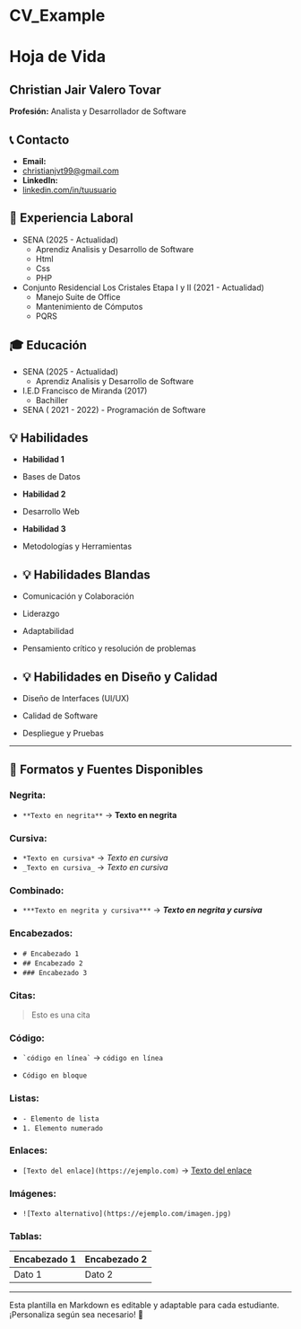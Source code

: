# CV_Example
# Hoja de Vida

## Christian Jair Valero Tovar


**Profesión:**
Analista y Desarrollador de Software

## 📞 Contacto
- **Email:**
- christianjvt99@gmail.com 
- **LinkedIn:** 
- [linkedin.com/in/tuusuario](https://linkedin.com/in/tuusuario)

## 🏢 Experiencia Laboral
- SENA (2025 - Actualidad)
    - Aprendiz Analisis y Desarrollo de Software
    - Html
    - Css
    - PHP
- Conjunto Residencial Los Cristales Etapa I y II (2021 - Actualidad)
    - Manejo Suite de Office
    - Mantenimiento de Cómputos
    - PQRS 

## 🎓 Educación
- SENA (2025 - Actualidad)
    - Aprendiz Analisis y Desarrollo de Software
- I.E.D Francisco de Miranda (2017)
    - Bachiller
- SENA ( 2021 - 2022)
      - Programación de Software

## 💡 Habilidades
- **Habilidad 1**
- Bases de Datos
- **Habilidad 2**
- Desarrollo Web
- **Habilidad 3**
- Metodologías y Herramientas

- ## 💡 Habilidades Blandas
- Comunicación y Colaboración
- Liderazgo
- Adaptabilidad
- Pensamiento crítico y resolución de problemas

- ## 💡 Habilidades en Diseño y Calidad
- Diseño de Interfaces (UI/UX)
- Calidad de Software
- Despliegue y Pruebas


---

## 🎨 Formatos y Fuentes Disponibles

### **Negrita:**
- `**Texto en negrita**` → **Texto en negrita**

### **Cursiva:**
- `*Texto en cursiva*` → *Texto en cursiva*
- `_Texto en cursiva_` → _Texto en cursiva_

### **Combinado:**
- `***Texto en negrita y cursiva***` → ***Texto en negrita y cursiva***

### **Encabezados:**
- `# Encabezado 1`
- `## Encabezado 2`
- `### Encabezado 3`

### **Citas:**
> Esto es una cita

### **Código:**
- `` `código en línea` `` → `código en línea`
- ```
  Código en bloque
  ```

### **Listas:**
- `- Elemento de lista`
- `1. Elemento numerado`

### **Enlaces:**
- `[Texto del enlace](https://ejemplo.com)` → [Texto del enlace](https://ejemplo.com)

### **Imágenes:**
- `![Texto alternativo](https://ejemplo.com/imagen.jpg)`

### **Tablas:**
| Encabezado 1 | Encabezado 2 |
|-------------|-------------|
| Dato 1     | Dato 2      |

---

Esta plantilla en Markdown es editable y adaptable para cada estudiante. ¡Personaliza según sea necesario! 🎯

